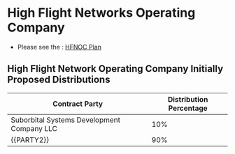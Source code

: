 # High Flight Networks Operating Company

- Please see the : [HFNOC Plan](https://plan.hfnoc.net)

## High Flight Network Operating Company Initially Proposed Distributions

| Contract Party                             | Distribution Percentage |
| ------------------------------------------ | ----------------------- |
| Suborbital Systems Development Company LLC | 10%                     |
| {{PARTY2}}                                 | 90%                     |
